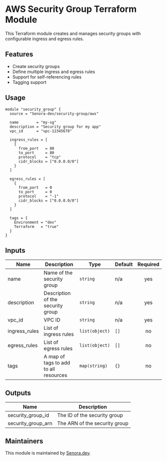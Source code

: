 # AWS Security Group Terraform Module

This Terraform module creates and manages security groups with configurable ingress and egress rules.

## Features

- Create security groups
- Define multiple ingress and egress rules
- Support for self-referencing rules
- Tagging support

## Usage

```hcl
module "security_group" {
  source = "Senora-dev/security-group/aws"

  name        = "my-sg"
  description = "Security group for my app"
  vpc_id      = "vpc-12345678"

  ingress_rules = [
    {
      from_port   = 80
      to_port     = 80
      protocol    = "tcp"
      cidr_blocks = ["0.0.0.0/0"]
    }
  ]

  egress_rules = [
    {
      from_port   = 0
      to_port     = 0
      protocol    = "-1"
      cidr_blocks = ["0.0.0.0/0"]
    }
  ]

  tags = {
    Environment = "dev"
    Terraform   = "true"
  }
}
```

## Inputs

| Name | Description | Type | Default | Required |
|------|-------------|------|---------|:--------:|
| name | Name of the security group | `string` | n/a | yes |
| description | Description of the security group | `string` | n/a | yes |
| vpc_id | VPC ID | `string` | n/a | yes |
| ingress_rules | List of ingress rules | `list(object)` | `[]` | no |
| egress_rules | List of egress rules | `list(object)` | `[]` | no |
| tags | A map of tags to add to all resources | `map(string)` | `{}` | no |

## Outputs

| Name | Description |
|------|-------------|
| security_group_id | The ID of the security group |
| security_group_arn | The ARN of the security group |

## Maintainers

This module is maintained by [Senora.dev](https://senora.dev). 